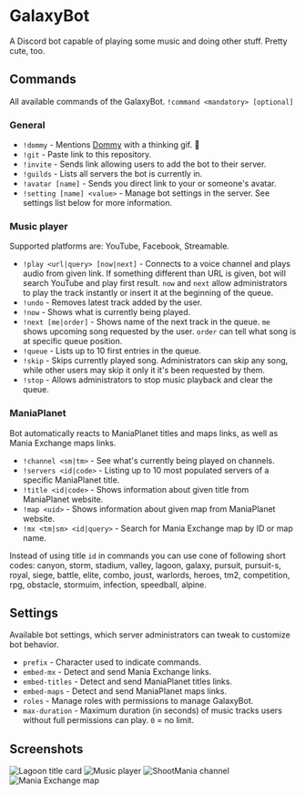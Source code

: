GalaxyBot
=========
A Discord bot capable of playing some music and doing other stuff. Pretty cute, too.

## Commands
All available commands of the GalaxyBot. `!command <mandatory> [optional]`

### General
* `!dommy` - Mentions [Dommy](https://github.com/domino54/) with a thinking gif. 🤔
* `!git` - Paste link to this repository.
* `!invite` - Sends link allowing users to add the bot to their server.
* `!guilds` - Lists all servers the bot is currently in.
* `!avatar [name]` - Sends you direct link to your or someone's avatar.
* `!setting [name] <value>` - Manage bot settings in the server. See settings list below for more information.

### Music player
Supported platforms are: YouTube, Facebook, Streamable.

* `!play <url|query> [now|next]` - Connects to a voice channel and plays audio from given link. If something different than URL is given, bot will search YouTube and play first result. `now` and `next` allow administrators to play the track instantly or insert it at the beginning of the queue.
* `!undo` - Removes latest track added by the user.
* `!now` - Shows what is currently being played.
* `!next [me|order]` - Shows name of the next track in the queue. `me` shows upcoming song requested by the user. `order` can tell what song is at specific queue position.
* `!queue` - Lists up to 10 first entries in the queue.
* `!skip` - Skips currently played song. Administrators can skip any song, while other users may skip it only it it's been requested by them.
* `!stop` - Allows administrators to stop music playback and clear the queue.

### ManiaPlanet
Bot automatically reacts to ManiaPlanet titles and maps links, as well as Mania Exchange maps links.

* `!channel <sm|tm>` - See what's currently being played on channels.
* `!servers <id|code>` - Listing up to 10 most populated servers of a specific ManiaPlanet title.
* `!title <id|code>` - Shows information about given title from ManiaPlanet website.
* `!map <uid>` - Shows information about given map from ManiaPlanet website.
* `!mx <tm|sm> <id|query>` - Search for Mania Exchange map by ID or map name.

Instead of using title `id` in commands you can use cone of following short codes: canyon, storm, stadium, valley, lagoon, galaxy, pursuit, pursuit-s, royal, siege, battle, elite, combo, joust, warlords, heroes, tm2, competition, rpg, obstacle, stormuim, infection, speedball, alpine.

## Settings
Available bot settings, which server administrators can tweak to customize bot behavior.

* `prefix` - Character used to indicate commands.
* `embed-mx` - Detect and send Mania Exchange links.
* `embed-titles` - Detect and send ManiaPlanet titles links.
* `embed-maps` - Detect and send ManiaPlanet maps links.
* `roles` - Manage roles with permissions to manage GalaxyBot.
* `max-duration` - Maximum duration (in seconds) of music tracks users without full permissions can play. `0` = no limit.

## Screenshots

![Lagoon title card](https://i.imgur.com/7XQVvuE.png)
![Music player](https://i.imgur.com/SuogF37.png)
![ShootMania channel](https://i.imgur.com/u9tNQyU.png)
![Mania Exchange map](https://i.imgur.com/6sLhjAD.png)
